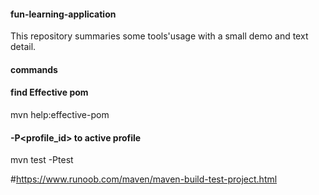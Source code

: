 #### fun-learning-application
This repository summaries some tools'usage with a small demo and text detail.

#### commands
#### find Effective pom
mvn help:effective-pom

#### -P<profile_id> to active profile
mvn test -Ptest 


#https://www.runoob.com/maven/maven-build-test-project.html

